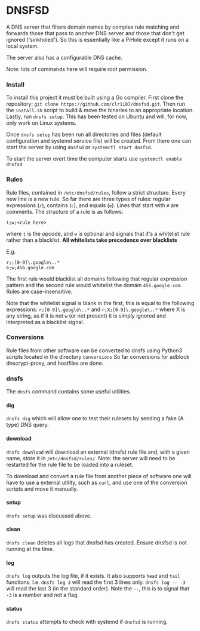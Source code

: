 # DNSFSD
A DNS server that filters domain names by complex rule matching and forwards those that pass to another DNS server and those that don't get ignored ('sinkholed'). So this is essentially like a PiHole except it runs on a local system.

The server also has a configurable DNS cache.

Note: lots of commands here will require root permission.

### Install
To install this project it must be built using a Go compiler. First clone the repository: `git clone https://github.com/clr1107/dnsfsd.git`. Then run the `install.sh` script to build & move the binaries to an appropriate location. Lastly, run `dnsfs setup`. This has been tested on Ubuntu and will, for now, only work on Linux systems.

Once `dnsfs setup` has been run all directories and files (default configuration and systemd service file) will be created. From there one can start the server by using `dnsfsd` or `systemctl start dnsfsd`.

To start the server evert time the computer starts use `systemctl enable dnsfsd`

### Rules
Rule files, contained in `/etc/dnsfsd/rules`, follow a strict structure. Every new line is a new rule. So far there are three types of rules: regular expressions (`r`), contains (`c`), and equals (`e`). Lines that start with `#` are comments. The structure of a rule is as follows:
```
t;w;<rule here>
```
where `t` is the opcode, and `w` is optional and signals that it's a whitelist rule rather than a blacklist. **All whitelists take precedence over blacklists**

E.g.
```
r;;[0-9]\.google\..*
e;w;456.google.com
```
The first rule would blacklist all domains following that regular expression pattern and the second rule would whitelist the domain `456.google.com`. Rules are case-insensitive.

Note that the whitelist signal is blank in the first, this is equal to the following expressions: `r;[0-9]\.google\..*` and `r;X;[0-9]\.google\..*` where X is any string, as if it is not `w` (or not present) it is simply ignored and interpreted as a blacklist signal.

### Conversions
Rule files from other software can be converted to dnsfs using Python3 scripts located in the directory `conversions`
So far conversions for adblock dnscrypt-proxy, and hostfiles are done.

### dnsfs
The `dnsfs` command contains some useful utilities. 

#### dig
`dnsfs dig` which will allow one to test their rulesets by sending a fake (A type) DNS query.

#### download
`dnsfs download` will download an external (dnsfs) rule file and, with a given name, store it in `/etc/dnsfsd/rules/`. Note: the server will need to be restarted for the rule file to be loaded into a ruleset.

To download and convert a rule file from another piece of software one will have to use a external utility, such as `curl`, and use one of the conversion scripts and move it manually.

#### setup
`dnsfs setup` was discussed above.

#### clean
`dnsfs clean` deletes all logs that dnsfsd has created. Ensure dnsfsd is not running at the time.

#### log
`dnsfs log` outputs the log file, if it exists. It also supports `head` and `tail` functions. I.e. `dnsfs log 3` will read the first 3 lines only. `dnsfs log -- -3` will read the last 3 (in the standard order). Note the `--`, this is to signal that `-3` is a number and not a flag.

#### status
`dnsfs status` attempts to check with systemd if `dnsfsd` is running.